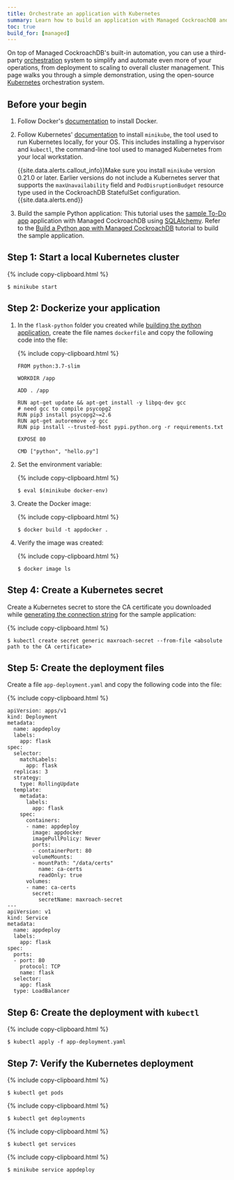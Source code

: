 ```yaml
---
title: Orchestrate an application with Kubernetes
summary: Learn how to build an application with Managed CockroachDB and orchestrate it using Kubernetes.
toc: true
build_for: [managed]
---
```


On top of Managed CockroachDB's built-in automation, you can use a third-party [orchestration](orchestration.html) system to simplify and automate even more of your operations, from deployment to scaling to overall cluster management. This page walks you through a simple demonstration, using the open-source [Kubernetes](http://kubernetes.io/) orchestration system.

## Before your begin

1. Follow Docker's [documentation](https://docs.docker.com/v17.12/docker-for-mac/install/) to install Docker.
2. Follow Kubernetes' [documentation](https://kubernetes.io/docs/tasks/tools/install-minikube/) to install `minikube`, the tool used to run Kubernetes locally, for your OS. This includes installing a hypervisor and `kubectl`, the command-line tool used to managed Kubernetes from your local workstation.

    {{site.data.alerts.callout_info}}Make sure you install <code>minikube</code> version 0.21.0 or later. Earlier versions do not include a Kubernetes server that supports the <code>maxUnavailability</code> field and <code>PodDisruptionBudget</code> resource type used in the CockroachDB StatefulSet configuration.{{site.data.alerts.end}}

3. Build the sample Python application: This tutorial uses the [sample To-Do app](https://github.com/cockroachdb/examples-python/tree/master/flask-sqlalchemy) application with Managed CockroachDB using [SQLAlchemy](https://docs.sqlalchemy.org/en/latest/). Refer to the [Build a Python app with Managed CockroachDB](managed-build-a-python-app.html) tutorial to build the sample application.

## Step 1: Start a local Kubernetes cluster

{% include copy-clipboard.html %}
~~~ shell
$ minikube start
~~~

## Step 2: Dockerize your application

1. In the `flask-python` folder you created while [building the python application](managed-build-a-python-app.html), create the file names `dockerfile` and copy the following code into the file:

    {% include copy-clipboard.html %}
    ~~~
    FROM python:3.7-slim

    WORKDIR /app

    ADD . /app

    RUN apt-get update && apt-get install -y libpq-dev gcc
    # need gcc to compile psycopg2
    RUN pip3 install psycopg2~=2.6
    RUN apt-get autoremove -y gcc
    RUN pip install --trusted-host pypi.python.org -r requirements.txt

    EXPOSE 80

    CMD ["python", "hello.py"]
    ~~~

2. Set the environment variable:

    {% include copy-clipboard.html %}
    ~~~ shell
    $ eval $(minikube docker-env)
    ~~~

3. Create the Docker image:

    {% include copy-clipboard.html %}
    ~~~ shell
    $ docker build -t appdocker .
    ~~~

4. Verify the image was created:

    {% include copy-clipboard.html %}
    ~~~ shell
    $ docker image ls
    ~~~

## Step 4: Create a Kubernetes secret

Create a Kubernetes secret to store the CA certificate you downloaded while [generating the connection string](managed-build-a-python-app.html#step-3-generate-the-cockroachdb-client-connection-string) for the sample application:

{% include copy-clipboard.html %}
~~~ shell
$ kubectl create secret generic maxroach-secret --from-file <absolute path to the CA certificate>
~~~

## Step 5: Create the deployment files

Create a file `app-deployment.yaml` and copy the following code into the file:

{% include copy-clipboard.html %}
~~~
apiVersion: apps/v1
kind: Deployment
metadata:
  name: appdeploy
  labels:
    app: flask
spec:
  selector:
    matchLabels:
      app: flask
  replicas: 3
  strategy:
    type: RollingUpdate
  template:
    metadata:
      labels:
        app: flask
    spec:
      containers:
      - name: appdeploy
        image: appdocker
        imagePullPolicy: Never
        ports:
        - containerPort: 80
        volumeMounts:
        - mountPath: "/data/certs"
          name: ca-certs
          readOnly: true
      volumes:
      - name: ca-certs
        secret:
          secretName: maxroach-secret
---
apiVersion: v1
kind: Service
metadata:
  name: appdeploy
  labels:
    app: flask
spec:
  ports:
  - port: 80
    protocol: TCP
    name: flask
  selector:
    app: flask
  type: LoadBalancer
~~~

## Step 6: Create the deployment with `kubectl`

{% include copy-clipboard.html %}
~~~ shell
$ kubectl apply -f app-deployment.yaml
~~~

## Step 7: Verify the Kubernetes deployment

{% include copy-clipboard.html %}
~~~ shell
$ kubectl get pods
~~~

{% include copy-clipboard.html %}
~~~ shell
$ kubectl get deployments
~~~

{% include copy-clipboard.html %}
~~~ shell
$ kubectl get services
~~~

{% include copy-clipboard.html %}
~~~ shell
$ minikube service appdeploy
~~~
